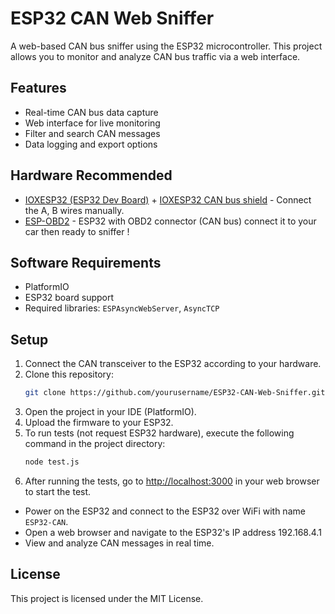 # ESP32 CAN Web Sniffer

A web-based CAN bus sniffer using the ESP32 microcontroller. This project allows you to monitor and analyze CAN bus traffic via a web interface.

## Features

- Real-time CAN bus data capture
- Web interface for live monitoring
- Filter and search CAN messages
- Data logging and export options

## Hardware Recommended

 - [IOXESP32 (ESP32 Dev Board)](https://www.artronshop.co.th/p/59) + [IOXESP32 CAN bus shield](https://www.artronshop.co.th/p/26) - Connect the A, B wires manually.
 - [ESP-OBD2](https://www.artronshop.co.th/p/733) - ESP32 with OBD2 connector (CAN bus) connect it to your car then ready to sniffer !

## Software Requirements

- PlatformIO
- ESP32 board support
- Required libraries: `ESPAsyncWebServer`, `AsyncTCP`

## Setup

1. Connect the CAN transceiver to the ESP32 according to your hardware.
2. Clone this repository:
    ```bash
    git clone https://github.com/yourusername/ESP32-CAN-Web-Sniffer.git
    ```
3. Open the project in your IDE (PlatformIO).
4. Upload the firmware to your ESP32.
5. To run tests (not request ESP32 hardware), execute the following command in the project directory:
    ```bash
    node test.js
    ```
6. After running the tests, go to [http://localhost:3000](http://localhost:3000) in your web browser to start the test.

- Power on the ESP32 and connect to the ESP32 over WiFi with name `ESP32-CAN`.
- Open a web browser and navigate to the ESP32's IP address 192.168.4.1
- View and analyze CAN messages in real time.

## License

This project is licensed under the MIT License.

